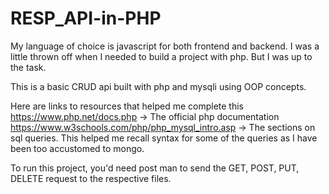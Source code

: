# RESP_API-in-PHP

My language of choice is javascript for both frontend and backend. I was a little thrown off when I needed to build a project with php. But I was up to the task. 

This is a basic CRUD api built with php and mysqli using OOP concepts. 

Here are links to resources that helped me complete this
https://www.php.net/docs.php -> The official php documentation 
https://www.w3schools.com/php/php_mysql_intro.asp -> The sections on sql queries. This helped me recall syntax for some of the queries as I have been too accustomed to mongo. 

To run this project, you'd need post man to send the GET, POST, PUT, DELETE request to the respective files.
